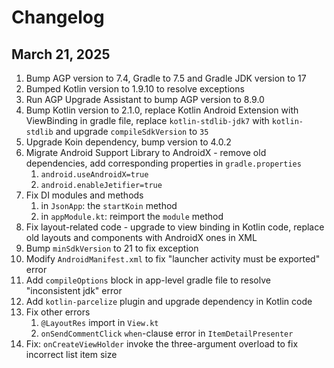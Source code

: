 # Changelog

## March 21, 2025

1. Bump AGP version to 7.4, Gradle to 7.5 and Gradle JDK version to 17
2. Bumped Kotlin version to 1.9.10 to resolve exceptions
3. Run AGP Upgrade Assistant to bump AGP version to 8.9.0
4. Bump Kotlin version to 2.1.0, replace Kotlin Android Extension with ViewBinding in gradle file, replace `kotlin-stdlib-jdk7` with `kotlin-stdlib` and upgrade `compileSdkVersion` to `35`
5. Upgrade Koin dependency, bump version to 4.0.2
6. Migrate Android Support Library to AndroidX - remove old dependencies, add corresponding properties in `gradle.properties`
   1. `android.useAndroidX=true`
   2. `android.enableJetifier=true`
7. Fix DI modules and methods
   1. in `JsonApp`: the `startKoin` method
   2. in `appModule.kt`: reimport the `module` method
8. Fix layout-related code - upgrade to view binding in Kotlin code, replace old layouts and components with AndroidX ones in XML
9. Bump `minSdkVersion` to 21 to fix exception
10. Modify `AndroidManifest.xml` to fix "launcher activity must be exported" error
11. Add `compileOptions` block in app-level gradle file to resolve "inconsistent jdk" error
12. Add `kotlin-parcelize` plugin and upgrade dependency in Kotlin code
13. Fix other errors
    1. `@LayoutRes` import in `View.kt`
    2. `onSendCommentClick` `when`-clause error in `ItemDetailPresenter`
14. Fix: `onCreateViewHolder` invoke the three-argument overload to fix incorrect list item size